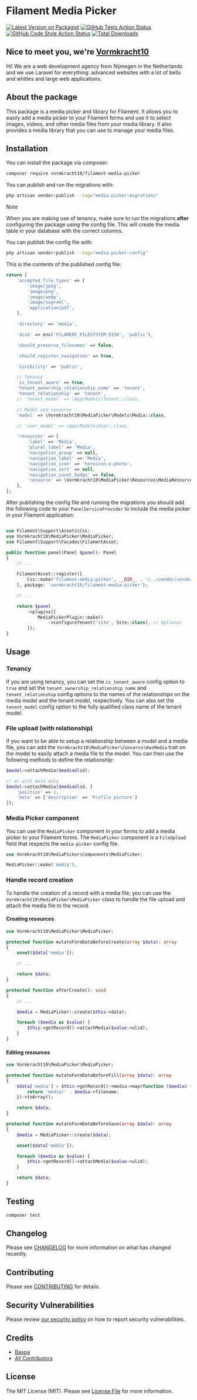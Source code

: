 # Filament Media Picker

[![Latest Version on Packagist](https://img.shields.io/packagist/v/vormkracht10/filament-media-picker.svg?style=flat-square)](https://packagist.org/packages/vormkracht10/filament-media-picker)
[![GitHub Tests Action Status](https://img.shields.io/github/actions/workflow/status/vormkracht10/filament-media-picker/run-tests.yml?branch=main&label=tests&style=flat-square)](https://github.com/vormkracht10/filament-media-picker/actions?query=workflow%3Arun-tests+branch%3Amain)
[![GitHub Code Style Action Status](https://img.shields.io/github/actions/workflow/status/vormkracht10/filament-media-picker/fix-php-code-styling.yml?branch=main&label=code%20style&style=flat-square)](https://github.com/vormkracht10/filament-media-picker/actions?query=workflow%3A"Fix+PHP+code+styling"+branch%3Amain)
[![Total Downloads](https://img.shields.io/packagist/dt/vormkracht10/filament-media-picker.svg?style=flat-square)](https://packagist.org/packages/vormkracht10/filament-media-picker)

## Nice to meet you, we're [Vormkracht10](https://vormkracht10.nl)

Hi! We are a web development agency from Nijmegen in the Netherlands and we use Laravel for everything: advanced websites with a lot of bells and whitles and large web applications.

## About the package

This package is a media picker and library for Filament. It allows you to easily add a media picker to your Filament forms and use it to select images, videos, and other media files from your media library. It also provides a media library that you can use to manage your media files.

## Installation

You can install the package via composer:

```bash
composer require vormkracht10/filament-media-picker
```

You can publish and run the migrations with:

```bash
php artisan vendor:publish --tag="media-picker-migrations"
```

> [!NOTE]
> When you are making use of tenancy, make sure to run the migrations **after** configuring the package using the config file. This will create the media table in your database with the correct columns.

You can publish the config file with:

```bash
php artisan vendor:publish --tag="media-picker-config"
```

This is the contents of the published config file:

```php
return [
    'accepted_file_types' => [
        'image/jpeg',
        'image/png',
        'image/webp',
        'image/svg+xml',
        'application/pdf',
    ],

    'directory' => 'media',

    'disk' => env('FILAMENT_FILESYSTEM_DISK', 'public'),

    'should_preserve_filenames' => false,

    'should_register_navigation' => true,

    'visibility' => 'public',

    // Tenancy
    'is_tenant_aware' => true,
    'tenant_ownership_relationship_name' => 'tenant',
    'tenant_relationship' => 'tenant',
    // 'tenant_model' => \App\Models\Tenant::class,

    // Model and resource
    'model' => \Vormkracht10\MediaPicker\Models\Media::class,

    // 'user_model' => \App\Models\User::class,

    'resources' => [
        'label' => 'Media',
        'plural_label' => 'Media',
        'navigation_group' => null,
        'navigation_label' => 'Media',
        'navigation_icon' => 'heroicon-o-photo',
        'navigation_sort' => null,
        'navigation_count_badge' => false,
        'resource' => \Vormkracht10\MediaPicker\Resources\MediaResource::class,
    ],
];
```

After publishing the config file and running the migrations you should add the following code to your `PanelServiceProvider` to include the media picker in your Filament application:

```php

use Filament\Support\Assets\Css;
use Vormkracht10\MediaPicker\MediaPicker;
use Filament\Support\Facades\FilamentAsset;

public function panel(Panel $panel): Panel
{
    // ...

    FilamentAsset::register([
        Css::make('filament-media-picker', __DIR__ . '/../vendor/vormkracht10/filament-media-picker/resources/css/filament-media-picker.css'),
    ], package: 'vormkracht10/filament-media-picker');

    // ...

    return $panel
        ->plugins([
            MediaPickerPlugin::make()
                ->configureTenant('site', Site::class), // Optional
        ]);
}
```

## Usage

### Tenancy

If you are using tenancy, you can set the `is_tenant_aware` config option to `true` and set the `tenant_ownership_relationship_name` and `tenant_relationship` config options to the names of the relationships on the media model and the tenant model, respectively. You can also set the `tenant_model` config option to the fully qualified class name of the tenant model.

### File upload (with relationship)

If you want to be able to setup a relationship between a model and a media file, you can add the `Vormkracht10\MediaPicker\Concerns\HasMedia` trait on the model to easily attach a media file to the model. You can then use the following methods to define the relationship:

```php
$model->attachMedia($mediaUlid);

// or with meta data
$model->attachMedia($mediaUlid, [
    'position' => 1,
    'meta' => ['description' => 'Profile picture']
]);
```

### Media Picker component

You can use the `MediaPicker` component in your forms to add a media picker to your Filament forms. The `MediaPicker` component is a `FileUpload` field that respects the `media-picker` config file.

```php
use Vormkracht10\MediaPicker\Components\MediaPicker;

MediaPicker::make('media'),
```

### Handle record creation

To handle the creation of a record with a media file, you can use the `Vormkracht10\MediaPicker\MediaPicker` class to handle the file upload and attach the media file to the record.

#### Creating resources

```php
use Vormkracht10\MediaPicker\MediaPicker;

protected function mutateFormDataBeforeCreate(array $data): array
{
    unset($data['media']);

    // ...

    return $data;
}

protected function afterCreate(): void
{
    // ...

    $media = MediaPicker::create($this->data);

    foreach ($media as $value) {
        $this->getRecord()->attachMedia($value->ulid);
    }
}
```

#### Editing resources

```php
use Vormkracht10\MediaPicker\MediaPicker;

protected function mutateFormDataBeforeFill(array $data): array
{
    $data['media'] = $this->getRecord()->media->map(function ($media) {
        return 'media/' . $media->filename;
    })->toArray();

    return $data;
}

protected function mutateFormDataBeforeSave(array $data): array
{
    $media = MediaPicker::create($data);

    unset($data['media']);

    foreach ($media as $value) {
        $this->getRecord()->attachMedia($value->ulid);
    }

    return $data;
}
```

## Testing

```bash
composer test
```

## Changelog

Please see [CHANGELOG](CHANGELOG.md) for more information on what has changed recently.

## Contributing

Please see [CONTRIBUTING](.github/CONTRIBUTING.md) for details.

## Security Vulnerabilities

Please review [our security policy](../../security/policy) on how to report security vulnerabilities.

## Credits

-   [Baspa](https://github.com/vormkracht10)
-   [All Contributors](../../contributors)

## License

The MIT License (MIT). Please see [License File](LICENSE.md) for more information.
